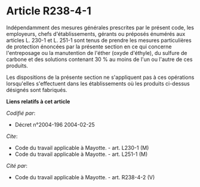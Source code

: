 # Article R238-4-1

Indépendamment des mesures générales prescrites par le présent code, les employeurs, chefs d'établissements, gérants ou
préposés énumérés aux articles L. 230-1 et L. 251-1 sont tenus de prendre les mesures particulières de protection énoncées
par la présente section en ce qui concerne l'entreposage ou la manutention de l'éther (oxyde d'éthyle), du sulfure de carbone
et des solutions contenant 30 % au moins de l'un ou l'autre de ces produits.

Les dispositions de la présente section ne s'appliquent pas à ces opérations lorsqu'elles s'effectuent dans les
établissements où les produits ci-dessus désignés sont fabriqués.

**Liens relatifs à cet article**

_Codifié par_:

  - Décret n°2004-196 2004-02-25

_Cite_:

  - Code du travail applicable à Mayotte. - art. L230-1 (M)
  - Code du travail applicable à Mayotte. - art. L251-1 (M)

_Cité par_:

  - Code du travail applicable à Mayotte. - art. R238-4-2 (V)
